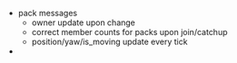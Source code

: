 - pack messages
  - owner update upon change
  - correct member counts for packs upon join/catchup
  - position/yaw/is_moving update every tick
- 
